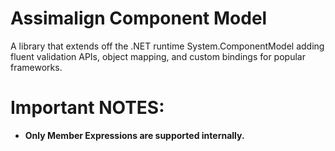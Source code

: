 # Assimalign Component Model
A library that extends off the .NET runtime System.ComponentModel adding fluent validation APIs, object mapping, and custom bindings for popular frameworks.


# Important NOTES: 
- **Only Member Expressions are supported internally.**